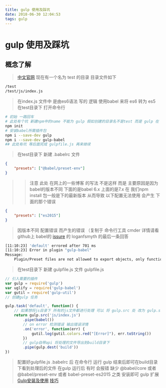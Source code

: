```yaml
---
title: gulp 使用及踩坑
date: 2018-06-30 12:04:53
tags: gulp
---
```


# gulp 使用及踩坑

## 概念了解

> [中文官网](https://www.gulpjs.com.cn/)
> 现在有一个名为 test 的目录 目录文件如下

```  bash
/test
/test/js/index.js
```

> 在index.js 文件中 是由es6语法 写的 逻辑 使用babel 来将 es6 转为 es5
> 在test目录下 打开命令行

```bash
# 初始 一路回车 
# 此处有个坑 新建npm中的name 不能为 gulp 假如创建的目录名不是test 而是 gulp 在 npm init 会默认选择你的文件夹名 作为name
npm init
# 安装babel所需插件包
npm i --save-dev gulp
npm i --save-dev gulp-babel
## 此处有坑 等后面完成 gulpfile.js 再来继续
```

> 在test目录下 新建 .babelrc 文件

``` json
{
    "presets": ["@babel/preset-env"]
}
```

>> 注意 此处 在网上的一些博客 的写法 不是这样 而是 主要原因是因为 babel的版本不同 下面的是babel 6.x 上面的是7.x 在 我们npm install 包一般是下的最新版本 从而导致 以下配置无法使用 会产生 下面的那个错误

```json
{
    "presets": ["es2015"]
}
```

> 因版本不同 配置错误 而产生的错误 （复制于 命令行工具 cmder
> 详情请看 github上 babel的 [issure](https://github.com/babel/gulp-babel/issues/165) 的 loganfsmyth 的最后一条回答

``` bash
[11:10:23] 'default' errored after 701 ms
[11:10:23] Error in plugin "gulp-babel"
Message:
    Plugin/Preset files are not allowed to export objects, only functions. In F:\gulp\test\node_modules\babel-preset-es2015\lib\index.js
```

> 在test目录下 新建 gulpfile.js 文件
> gulpfile.js

```js
// 引入需要的插件
var gulp = require('gulp')
var uglify = require('gulp-babel')
var gutil = require('gulp-util')
// 创建gulp 任务

gulp.task('default', function() {
    // 如果想将js目录下 所有的js文件都进行处理 可以 将 gulp.src 处 改为 gulp.src('js/*.js')
    return gulp.src('js/index.js')
        .pipe(babel())
        // on error 检测错误 输出错误详情
        .on('error', function(err) {
            gutil.log(gutil.colors.red("[Error]"), err.toString())
        })
        // gulp自带api 将处理的文件导出到build目录下
        .pipe(gulp.dest('build'))
})
```

> 配置好gulpfile.js .babelrc 后 在命令行 运行 gulp 结束后即可在build目录下看到处理后的文件
> 在gulp 运行后 有时 会报错 缺少 @babel/core 或者 @babel/preset-env 或者 babel-preset-es2015 之类 安装即可
> gulp 扩展 [Gulp安装及使用](https://xiaogliu.github.io/2017/05/10/install-and-use-gulp/)
> [技巧](https://www.gulpjs.com.cn/docs/recipes/)